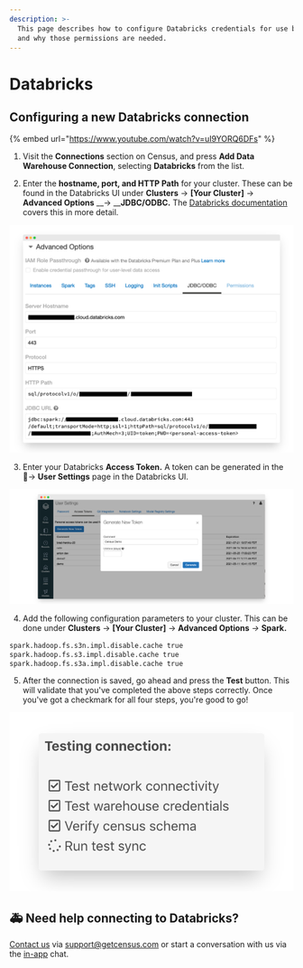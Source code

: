 ```yaml
---
description: >-
  This page describes how to configure Databricks credentials for use by Census
  and why those permissions are needed.
---
```


# Databricks

## Configuring a new Databricks connection

{% embed url="https://www.youtube.com/watch?v=uI9YORQ6DFs" %}

1. Visit the **Connections** section on Census, and press **Add Data Warehouse Connection**, selecting **Databricks** from the list.

2. Enter the **hostname, port, and HTTP Path** for your cluster. These can be found in the Databricks UI under **Clusters** → **\[Your Cluster\]** → **Advanced Options** __→ __**JDBC/ODBC.** The [Databricks documentation](https://docs.databricks.com/integrations/bi/jdbc-odbc-bi.html#workspace-cluster) covers this in more detail.

![](../.gitbook/assets/screely-1619627622845.png)

3. Enter your Databricks **Access Token.** A token can be generated in the   
👤→ **User Settings** page in the Databricks UI.

![](../.gitbook/assets/screely-1619628186696.png)

4. Add the following configuration parameters to your cluster. This can be done under **Clusters** → **\[Your Cluster\]** → **Advanced Options** _→_ **Spark.**

```text
spark.hadoop.fs.s3n.impl.disable.cache true
spark.hadoop.fs.s3.impl.disable.cache true
spark.hadoop.fs.s3a.impl.disable.cache true
```

5. After the connection is saved, go ahead and press the **Test** button. This will validate that you've completed the above steps correctly. Once you've got a checkmark for all four steps, you're good to go!

![](../.gitbook/assets/screely-1619628263455.png)

## 🚑 Need help connecting to Databricks?

[Contact us](mailto:support@getcensus.com) via support@getcensus.com or start a conversation with us via the [in-app](https://app.getcensus.com) chat.

